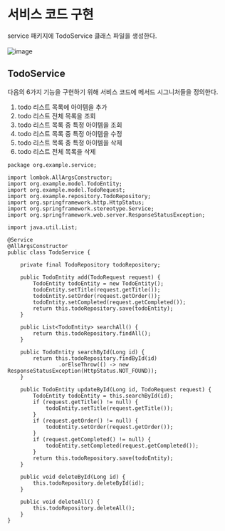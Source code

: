 # 서비스 코드 구현

service 패키지에 TodoService 클래스 파일을 생성한다.<br><br>
![image](https://user-images.githubusercontent.com/92259017/149085998-6ef73cc3-8048-42ac-b28d-e0a7cec07c9d.png)

## TodoService
다음의 6가지 기능을 구현하기 위해 서비스 코드에 메서드 시그니처들을 정의한다.
1.	todo 리스트 목록에 아이템을 추가
2.	todo 리스트 전체 목록을 조회
3.	todo 리스트 목록 중 특정 아이템을 조회
4.	todo 리스트 목록 중 특정 아이템을 수정
5.	todo 리스트 목록 중 특정 아이템을 삭제
6.	todo 리스트 전체 목록을 삭제

```
package org.example.service;

import lombok.AllArgsConstructor;
import org.example.model.TodoEntity;
import org.example.model.TodoRequest;
import org.example.repository.TodoRepository;
import org.springframework.http.HttpStatus;
import org.springframework.stereotype.Service;
import org.springframework.web.server.ResponseStatusException;

import java.util.List;

@Service
@AllArgsConstructor
public class TodoService {

    private final TodoRepository todoRepository;

    public TodoEntity add(TodoRequest request) {
        TodoEntity todoEntity = new TodoEntity();
        todoEntity.setTitle(request.getTitle());
        todoEntity.setOrder(request.getOrder());
        todoEntity.setCompleted(request.getCompleted());
        return this.todoRepository.save(todoEntity);
    }

    public List<TodoEntity> searchAll() {
        return this.todoRepository.findAll();
    }

    public TodoEntity searchById(Long id) {
        return this.todoRepository.findById(id)
                .orElseThrow(() -> new ResponseStatusException(HttpStatus.NOT_FOUND));
    }

    public TodoEntity updateById(Long id, TodoRequest request) {
        TodoEntity todoEntity = this.searchById(id);
        if (request.getTitle() != null) {
            todoEntity.setTitle(request.getTitle());
        }
        if (request.getOrder() != null) {
            todoEntity.setOrder(request.getOrder());
        }
        if (request.getCompleted() != null) {
            todoEntity.setCompleted(request.getCompleted());
        }
        return this.todoRepository.save(todoEntity);
    }

    public void deleteById(Long id) {
        this.todoRepository.deleteById(id);
    }

    public void deleteAll() {
        this.todoRepository.deleteAll();
    }
}
```
